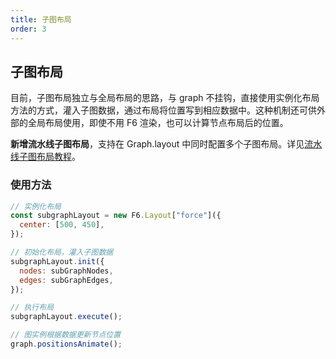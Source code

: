 ```yaml
---
title: 子图布局
order: 3
---
```


## 子图布局

目前，子图布局独立与全局布局的思路，与 graph 不挂钩，直接使用实例化布局方法的方式，灌入子图数据，通过布局将位置写到相应数据中。这种机制还可供外部的全局布局使用，即使不用 F6 渲染，也可以计算节点布局后的位置。

**新增流水线子图布局**，支持在 Graph.layout 中同时配置多个子图布局。详见[流水线子图布局教程](/zh/docs/manual/middle/layout/sub-layout-pipe)。

### 使用方法

```javascript
// 实例化布局
const subgraphLayout = new F6.Layout["force"]({
  center: [500, 450],
});

// 初始化布局，灌入子图数据
subgraphLayout.init({
  nodes: subGraphNodes,
  edges: subGraphEdges,
});

// 执行布局
subgraphLayout.execute();

// 图实例根据数据更新节点位置
graph.positionsAnimate();
```
